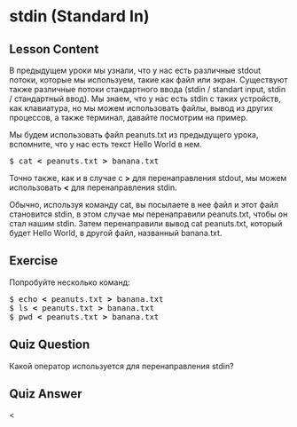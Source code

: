 # stdin (Standard In)

## Lesson Content

В предыдущем уроки мы узнали, что у нас есть различные stdout потоки, которые мы используем, такие как файл или экран. Существуют также различные потоки стандартного ввода (stdin / standart input, stdin / стандартный ввод). Мы знаем, что у нас есть stdin с таких устройств, как клавиатура, но мы можем использовать файлы, вывод из других процессов, а также терминал, давайте посмотрим на пример.

Мы будем использовать файл peanuts.txt из предыдущего урока, вспомните, что у нас есть текст Hello World в нем.

<pre>$ cat <b>&lt;</b> peanuts.txt <b>&gt;</b> banana.txt </pre>

Точно также, как и в случае с <b>&gt;</b> для перенаправления stdout, мы можем использовать <b>&lt;</b> для перенаправления stdin.

Обычно, используя команду cat, вы посылаете в нее файл и этот файл становится stdin, в этом случае мы перенаправили peanuts.txt, чтобы он стал нашим stdin. Затем перенаправили вывод cat peanuts.txt, который будет Hello World, в другой файл, названный banana.txt.

## Exercise

Попробуйте несколько команд:
<pre>
$ echo <b>&lt;</b> peanuts.txt <b>&gt;</b> banana.txt
$ ls <b>&lt;</b> peanuts.txt <b>&gt;</b> banana.txt
$ pwd <b>&lt;</b> peanuts.txt <b>&gt;</b> banana.txt
</pre>

## Quiz Question

Какой оператор используется для перенаправления stdin?

## Quiz Answer

<